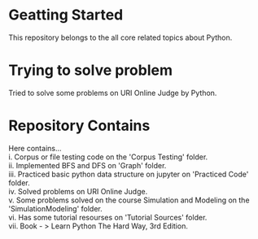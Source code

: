 # Geatting Started
This repository belongs to the all core related topics about Python.

# Trying to solve problem
Tried to solve some problems on URI Online Judge by Python.

# Repository Contains
Here contains... <br/>
i. Corpus or file testing code on the 'Corpus Testing' folder. <br/>
ii. Implemented BFS and DFS on 'Graph' folder. <br/>
iii. Practiced basic python data structure on jupyter on 'Practiced Code' folder.<br/>
iv. Solved problems on URI Online Judge. <br/>
v. Some problems solved on the course Simulation and Modeling on the 'SimulationModeling' folder.<br/>
vi. Has some tutorial resourses on 'Tutorial Sources' folder.<br/>
vii. Book - > Learn Python The Hard Way, 3rd Edition.<br/>
